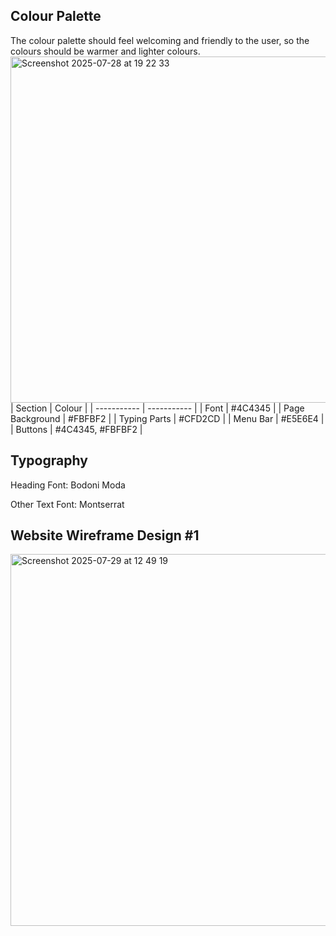 ## Colour Palette
The colour palette should feel welcoming and friendly to the user, so the colours should be warmer and lighter colours.
<img width="1473" height="554" alt="Screenshot 2025-07-28 at 19 22 33" src="https://github.com/user-attachments/assets/2126f2cd-7ab5-4969-886c-66c5fcd43c4e" />
| Section | Colour |
| ----------- | ----------- |
| Font | #4C4345 |
| Page Background | #FBFBF2 |
| Typing Parts | #CFD2CD |
| Menu Bar | #E5E6E4 |
| Buttons | #4C4345, #FBFBF2 |

## Typography
Heading Font: Bodoni Moda

Other Text Font: Montserrat

## Website Wireframe Design #1
<img width="824" height="595" alt="Screenshot 2025-07-29 at 12 49 19" src="https://github.com/user-attachments/assets/e82eb27d-b9a2-4cb1-857d-a851029b64ad" />
